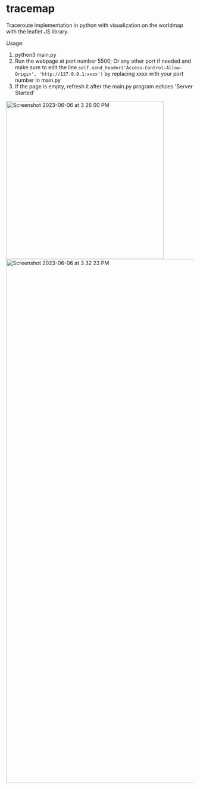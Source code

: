 # tracemap
Traceroute implementation in python with visualization on the worldmap with the leaflet JS library.

Usage: 
1. python3 main.py <hostname>
2. Run the webpage at port number 5500; Or any other port if needed and make sure to edit the line 
  ```self.send_header('Access-Control-Allow-Origin', 'http://127.0.0.1:xxxx')``` 
  by replacing xxxx with your port number in main.py
3. If the page is empty, refresh it after the main.py program echoes 'Server Started'
  
<img width="423" alt="Screenshot 2023-06-06 at 3 26 00 PM" src="https://github.com/zaki-1337/tracemap/assets/107113588/6f62eb77-e346-42e0-a998-16d56dd2f1b2">
<img width="1403" alt="Screenshot 2023-06-06 at 3 32 23 PM" src="https://github.com/zaki-1337/tracemap/assets/107113588/dfe7bf0c-c96c-44b0-bb9f-16e84bcf316c">
